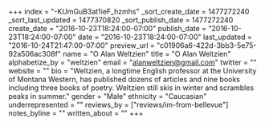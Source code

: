 +++
index = "-KUmGuB3at1ieF_hzmhs"
_sort_create_date = 1477272240
_sort_last_updated = 1477370820
_sort_publish_date = 1477272240
create_date = "2016-10-23T18:24:00-07:00"
publish_date = "2016-10-23T18:24:00-07:00"
date = "2016-10-23T18:24:00-07:00"
last_updated = "2016-10-24T21:47:00-07:00"
preview_url = "c01906a6-422d-3bb3-5e75-92a506ac308f"
name = "O Alan Weltzien"
title = "O Alan Weltzien"
alphabetize_by = "weltzien"
email = "alanweltzien@gmail.com"
twitter = ""
website = ""
bio = "Weltzien, a longtime English professor at the University of Montana Western, has published dozens of articles and nine books including three books of poetry. Weltzien still skis in winter and scrambles peaks in summer."
gender = "Male"
ethnicity = "Caucasian"
underrepresented = ""
reviews_by = ["reviews/im-from-bellevue"]
notes_byline = ""
written_about = ""
+++

